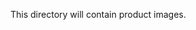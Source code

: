 <!-- This is a placeholder file to represent where product images would be stored -->
<!-- In a real application, you would store actual image files here -->
<!-- For now, we'll use a default image or CSS styling for product placeholders -->

<!-- You can replace this with actual product images or use a service like Lorem Picsum -->
<!-- Example: https://picsum.photos/300/200 for random images -->

This directory will contain product images.
